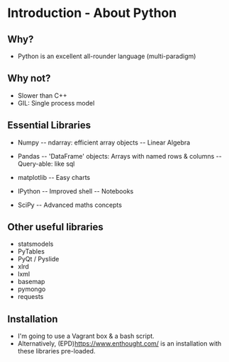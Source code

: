 Introduction - About Python
====

Why?
----
- Python is an excellent all-rounder language (multi-paradigm)

Why not?
----
- Slower than C++
- GIL: Single process model

Essential Libraries
----
- Numpy
-- ndarray: efficient array objects
-- Linear Algebra

- Pandas
-- 'DataFrame' objects: Arrays with named rows & columns
-- Query-able: like sql

- matplotlib
-- Easy charts

- IPython
-- Improved shell
-- Notebooks

- SciPy
-- Advanced maths concepts

Other useful libraries
----

- statsmodels
- PyTables
- PyQt / Pyslide
- xlrd
- lxml
- basemap
- pymongo
- requests

Installation
----

- I'm going to use a Vagrant box & a bash script.
- Alternatively, (EPD)https://www.enthought.com/ is an installation with these libraries pre-loaded.



